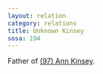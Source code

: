 ```yaml
---
layout: relation
category: relations
title: Unknown Kinsey
sosa: 194
---
```


Father of [(97) Ann Kinsey](/97-ann-kinsey/).
